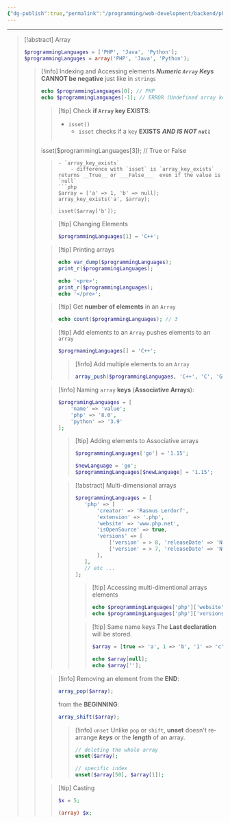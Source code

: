 ```yaml
---
{"dg-publish":true,"permalink":"/programming/web-development/backend/php/01-procedural/02-data-types/07-arrays/","tags":["programming","php","webdevelopment","backend"],"created":"2024-11-09T11:30:29.972+08:00"}
---
```




--- 
>[!abstract] Array
>```php
>$programmingLanguages = ['PHP', 'Java', 'Python'];
>$programmingLanguges = array('PHP', 'Java', 'Python');
>```
>> [!info] Indexing and Accessing elements
>> ___Numeric `Array` Keys___ __CANNOT be negative__ just like in `strings`
>> ```php
>> echo $programmingLanguages[0]; // PHP
>> echo $programmingLanguages[-1]; // ERROR (Undefined array key -1)
>> ```
>>
>>>[!tip] Check __if `Array` key EXISTS__:
>>>- `isset()`
>>> 	- `isset` checks if a `key` __EXISTS__ ___AND IS NOT `null`___
>>>```php
>>isset($programmingLanguages[3]); // True or False
>>>```
>>> - `array_key_exists`
>>> 	- difference with `isset` is `array_key_exists` returns __True__ or ___False___  even if the value is `null`
>>> ```php
>>>$array = ['a' => 1, 'b' => null];
>>> array_key_exists('a', $array);
>>> 
>>> isset($array['b']);
>>> ```
>>
>>
>>> [!tip] Changing Elements
>>> ```php
>>> $programmingLanguages[1] = 'C++';
>>> ```
>>
>>
>>> [!tip] Printing arrays
>>> ```php
>>> echo var_dump($programmingLanguages);
>>> print_r($programmingLanguages);
>>> 
>>> echo '<pre>';
>>> print_r($programmingLanguages);
>>> echo '</pre>';
>>> ```
>>
>>
>>> [!tip] Get __number of elements__ in an `Array`
>>> ```php
>>> echo count($programmingLanguages); // 3
>>> ```
>>
>>
>>> [!tip] Add elements to an `Array`
>>> pushes elements to an `array`
>>> ```php
>>> $progrmamingLanguages[] = 'C++';
>>> ```
>>>
>>>> [!info] Add multiple elements to an `Array`
>>>> ```php
>>>> array_push($programmingLangugaes, 'C++', 'C', 'GO');
>>>> ```
>>
>>
>>> [!info] Naming `array` __keys__ (__Associative Arrays__):
>>> ```php
>>> $programingLanguages = [
>>> 	'name' => 'value';
>>> 	'php' => '8.0',
>>> 	'python' => '3.9'
>>> ];
>>> ```
>>>
>>>> [!tip] Adding elements to Associative arrays
>>>> ```php
>>>> $programmingLanguages['go'] = '1.15';
>>>> 
>>>> $newLanguage = 'go';
>>>> $programmingLanguages[$newLanguage] = '1.15';
>>>> ```
>>>
>>>> [!abstract] Multi-dimensional arrays
>>>> ```php
>>>> $programmingLanguages = [
>>>> 	'php' => [
>>>> 		'creator' => 'Rasmus Lerdorf',
>>>> 		'extension' => '.php',
>>>> 		'website' => 'www.php.net',
>>>> 		'isOpenSource' => true,
>>>> 		'versions' => [
>>>> 			['version' = > 8, 'releaseDate' => 'Nov 26, 2020'],
>>>> 			['version' = > 7, 'releaseDate' => 'Nov 28, 2019'],
>>>> 		],
>>>> 	], 
>>>> 	// etc ...
>>>> ];
>>>> ```
>>>>
>>>>> [!tip] Accessing multi-dimentional arrays elements
>>>>> ```php
>>>>> echo $programmingLanguages['php']['website']; // www.php.net
>>>>> echo $programmingLanguages['php']['versions'][0]['releaseDate']; // Nov 26, 2020
>>>>> ```
>>>>
>>>>
>>>>> [!tip] Same name keys
>>>>> The __Last declaration__ will be stored.
>>>>> ```php
>>>>> $array = [true => 'a', 1 => 'b', '1' => 'c', 1.8 => 'd', null => 'e']; // d
>>>>> 
>>>>> echo $array[null];
>>>>> echo $array[''];
>>>>> ```
>>
>>
>>> [!info] Removing an element 
>>> from the __END__:
>>> ```php
>>> array_pop($array);
>>> ```
>>> from the __BEGINNING__:
>>> ```php
>>> array_shift($array);
>>> ```
>>> 
>>>> [!info] `unset`
>>>> Unlike `pop` or `shift`, __unset__ doesn't re-arrange ___keys___ or the ___length___ of an array.
>>>> ```php
>>>> // deleting the whole array
>>>> unset($array);
>>>> 
>>>> // specific index
>>>> unset($array[50], $array[1]);
>>>> ```
>>
>>
>>> [!tip] Casting
>>> ```php
>>> $x = 5;
>>> 
>>> (array) $x;
>>> ```
>>










 



